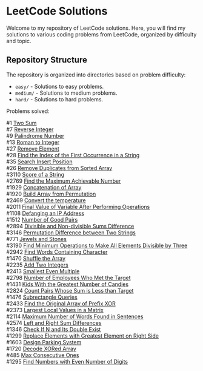 # LeetCode Solutions

Welcome to my repository of LeetCode solutions. Here, you will find my solutions to various coding problems from LeetCode, organized by difficulty and topic.

## Repository Structure

The repository is organized into directories based on problem difficulty:

- `easy/` - Solutions to easy problems.
- `medium/` - Solutions to medium problems.
- `hard/` - Solutions to hard problems.

Problems solved:

#1 [Two Sum](https://leetcode.com/problems/two-sum/description/) <br>
#7 [Reverse Integer](https://leetcode.com/problems/reverse-integer/description/) <br>
#9 [Palindrome Number](https://leetcode.com/problems/palindrome-number/description/) <br>
#13 [Roman to Integer](https://leetcode.com/problems/roman-to-integer/description/) <br>
#27 [Remove Element](https://leetcode.com/problems/remove-element/description/) <br>
#28 [Find the Index of the First Occurrence in a String](https://leetcode.com/problems/find-the-index-of-the-first-occurrence-in-a-string/description/) <br>
#35 [Search Insert Position](https://leetcode.com/problems/search-insert-position/description/) <br>
#26 [Remove Duplicates from Sorted Array](https://leetcode.com/problems/remove-duplicates-from-sorted-array/description/) <br>
#3110 [Score of a String](https://leetcode.com/problems/score-of-a-string/description/) <br>
#2769 [Find the Maximum Achievable Number](https://leetcode.com/problems/find-the-maximum-achievable-number/description/) <br>
#1929 [Concatenation of Array](https://leetcode.com/problems/concatenation-of-array/) <br>
#1920 [Build Array from Permutation](https://leetcode.com/problems/build-array-from-permutation/description/) <br>
#2469 [Convert the temperature](https://leetcode.com/problems/convert-the-temperature/description/) <br>
#2011 [Final Value of Variable After Performing Operations](https://leetcode.com/problems/final-value-of-variable-after-performing-operations/description/) <br>
#1108 [Defanging an IP Address](https://leetcode.com/problems/defanging-an-ip-address/description/) <br>
#1512 [Number of Good Pairs](https://leetcode.com/problems/number-of-good-pairs/description/) <br>
#2894 [Divisible and Non-divisible Sums Difference](https://leetcode.com/problems/divisible-and-non-divisible-sums-difference/description/) <br>
#3146 [Permutation Difference between Two Strings](https://leetcode.com/problems/permutation-difference-between-two-strings/description/) <br>
#771 [Jewels and Stones](https://leetcode.com/problems/jewels-and-stones/description/) <br>
#3190 [Find Minimum Operations to Make All Elements Divisible by Three](https://leetcode.com/problems/find-minimum-operations-to-make-all-elements-divisible-by-three/description/)<br>
#2942 [Find Words Containing Character](https://leetcode.com/problems/find-words-containing-character/description/) <br>
#1470 [Shuffle the Array](https://leetcode.com/problems/shuffle-the-array/description/) <br>
#2235 [Add Two Integers](https://leetcode.com/problems/add-two-integers/description/) <br>
#2413 [Smallest Even Multiple](https://leetcode.com/problems/smallest-even-multiple/description/) <br>
#2798 [Number of Employees Who Met the Target](https://leetcode.com/problems/number-of-employees-who-met-the-target/description/)<br>
#1431 [Kids With the Greatest Number of Candies](https://leetcode.com/problems/kids-with-the-greatest-number-of-candies/description/)<br>
#2824 [Count Pairs Whose Sum is Less than Target](https://leetcode.com/problems/count-pairs-whose-sum-is-less-than-target/description/)<br>
#1476 [Subrectangle Queries](https://leetcode.com/problems/subrectangle-queries/description/)<br>
#2433 [Find the Original Array of Prefix XOR](https://leetcode.com/problems/find-the-original-array-of-prefix-xor/description/)<br>
#2373 [Largest Local Values in a Matrix](https://leetcode.com/problems/largest-local-values-in-a-matrix/description/)<br>
#2114 [Maximum Number of Words Found in Sentences](https://leetcode.com/problems/maximum-number-of-words-found-in-sentences/description/)<br>
#2574 [Left and Right Sum Differences](https://leetcode.com/problems/left-and-right-sum-differences/description/)<br>
#1346 [Check If N and Its Double Exist](https://leetcode.com/problems/check-if-n-and-its-double-exist/description/)<br>
#1299 [Replace Elements with Greatest Element on Right Side](https://leetcode.com/problems/replace-elements-with-greatest-element-on-right-side/description/)<br>
#1603 [Design Parking System](https://leetcode.com/problems/design-parking-system/description/)<br>
#1720 [Decode XORed Array](https://leetcode.com/problems/decode-xored-array/description/)<br>
#485 [Max Consecutive Ones](https://leetcode.com/problems/max-consecutive-ones/description/)<br>
#1295 [Find Numbers with Even Number of Digits](https://leetcode.com/problems/find-numbers-with-even-number-of-digits/description/)<br>